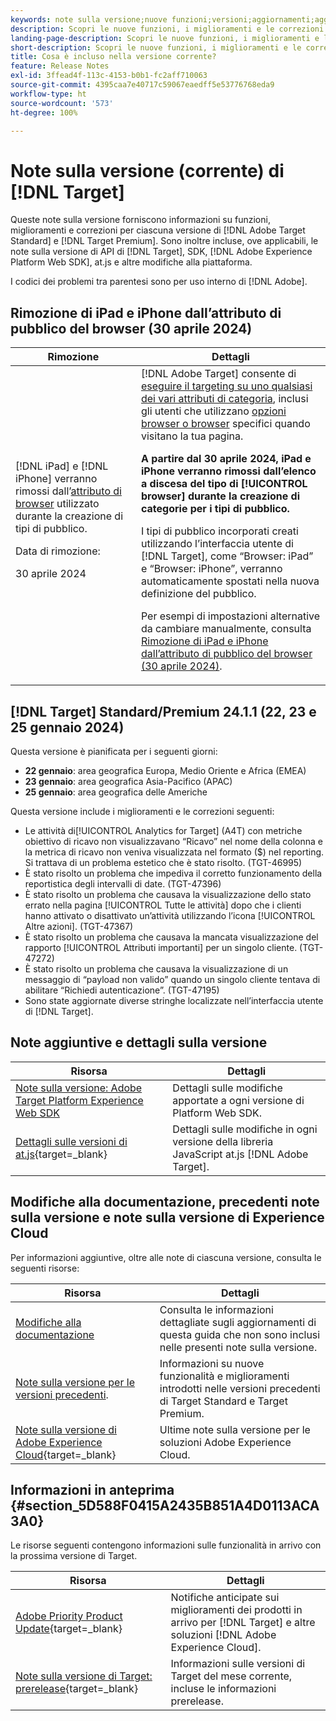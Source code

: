 ```yaml
---
keywords: note sulla versione;nuove funzioni;versioni;aggiornamenti;aggiornamento;versione;miglioramento;miglioramenti;correzioni;correzioni di bug;aggiornamenti
description: Scopri le nuove funzioni, i miglioramenti e le correzioni inclusi nella versione corrente di  [!DNL Adobe Target], compresi SDK, API e librerie JavaScript.
landing-page-description: Scopri le nuove funzioni, i miglioramenti e le correzioni inclusi nella versione corrente di  [!DNL Adobe Target].
short-description: Scopri le nuove funzioni, i miglioramenti e le correzioni inclusi nella versione corrente di  [!DNL Adobe Target].
title: Cosa è incluso nella versione corrente?
feature: Release Notes
exl-id: 3ffead4f-113c-4153-b0b1-fc2aff710063
source-git-commit: 4395caa7e40717c59067eaedff5e53776768eda9
workflow-type: ht
source-wordcount: '573'
ht-degree: 100%

---
```


# Note sulla versione (corrente) di [!DNL Target]

Queste note sulla versione forniscono informazioni su funzioni, miglioramenti e correzioni per ciascuna versione di [!DNL Adobe Target Standard] e [!DNL Target Premium]. Sono inoltre incluse, ove applicabili, le note sulla versione di API di [!DNL Target], SDK, [!DNL Adobe Experience Platform Web SDK], at.js e altre modifiche alla piattaforma.

I codici dei problemi tra parentesi sono per uso interno di [!DNL Adobe].

## Rimozione di iPad e iPhone dall’attributo di pubblico del browser (30 aprile 2024)

| Rimozione | Dettagli |
|--- |--- |
| [!DNL iPad] e [!DNL iPhone] verranno rimossi dall’[attributo di browser](/help/main/c-target/c-audiences/c-target-rules/browser.md) utilizzato durante la creazione di tipi di pubblico.<p>Data di rimozione:<P>30 aprile 2024 | [!DNL Adobe Target] consente di [eseguire il targeting su uno qualsiasi dei vari attributi di categoria](/help/main/c-target/c-audiences/c-target-rules/target-rules.md), inclusi gli utenti che utilizzano [opzioni browser o browser](/help/main/c-target/c-audiences/c-target-rules/browser.md) specifici quando visitano la tua pagina.<P><B>A partire dal 30 aprile 2024, iPad e iPhone verranno rimossi dall’elenco a discesa del tipo di [!UICONTROL browser] durante la creazione di categorie per i tipi di pubblico.</b><P>I tipi di pubblico incorporati creati utilizzando l’interfaccia utente di [!DNL Target], come “Browser: iPad” e “Browser: iPhone”, verranno automaticamente spostati nella nuova definizione del pubblico.<p>Per esempi di impostazioni alternative da cambiare manualmente, consulta [Rimozione di iPad e iPhone dall’attributo di pubblico del browser (30 aprile 2024)](/help/main/c-target/c-audiences/c-target-rules/browser.md#deprecation). |

## [!DNL Target] Standard/Premium 24.1.1 (22, 23 e 25 gennaio 2024)

Questa versione è pianificata per i seguenti giorni:

* **22 gennaio**: area geografica Europa, Medio Oriente e Africa (EMEA)
* **23 gennaio**: area geografica Asia-Pacifico (APAC)
* **25 gennaio**: area geografica delle Americhe

Questa versione include i miglioramenti e le correzioni seguenti:

* Le attività di[!UICONTROL Analytics for Target] (A4T) con metriche obiettivo di ricavo non visualizzavano “Ricavo” nel nome della colonna e la metrica di ricavo non veniva visualizzata nel formato ($) nel reporting. Si trattava di un problema estetico che è stato risolto. (TGT-46995)
* È stato risolto un problema che impediva il corretto funzionamento della reportistica degli intervalli di date. (TGT-47396)
* È stato risolto un problema che causava la visualizzazione dello stato errato nella pagina [!UICONTROL Tutte le attività] dopo che i clienti hanno attivato o disattivato un’attività utilizzando l’icona [!UICONTROL Altre azioni]. (TGT-47367)
* È stato risolto un problema che causava la mancata visualizzazione del rapporto [!UICONTROL Attributi importanti] per un singolo cliente. (TGT-47272)
* È stato risolto un problema che causava la visualizzazione di un messaggio di “payload non valido” quando un singolo cliente tentava di abilitare “Richiedi autenticazione”. (TGT-47195)
* Sono state aggiornate diverse stringhe localizzate nell’interfaccia utente di [!DNL Target].

## Note aggiuntive e dettagli sulla versione

| Risorsa | Dettagli |
|--- |--- |
| [Note sulla versione: Adobe Target Platform Experience Web SDK](https://experienceleague.adobe.com/docs/experience-platform/edge/release-notes.html?lang=it) | Dettagli sulle modifiche apportate a ogni versione di Platform Web SDK. |
| [Dettagli sulle versioni di at.js](https://experienceleague.adobe.com/docs/target-dev/developer/client-side/at-js-implementation/target-atjs-versions.html?lang=it){target=_blank} | Dettagli sulle modifiche in ogni versione della libreria JavaScript at.js [!DNL Adobe Target]. |

## Modifiche alla documentazione, precedenti note sulla versione e note sulla versione di Experience Cloud

Per informazioni aggiuntive, oltre alle note di ciascuna versione, consulta le seguenti risorse:

| Risorsa | Dettagli |
|--- |--- |
| [Modifiche alla documentazione](/help/main/r-release-notes/doc-change.md) | Consulta le informazioni dettagliate sugli aggiornamenti di questa guida che non sono inclusi nelle presenti note sulla versione. |
| [Note sulla versione per le versioni precedenti](/help/main/r-release-notes/release-notes-for-previous-releases.md). | Informazioni su nuove funzionalità e miglioramenti introdotti nelle versioni precedenti di Target Standard e Target Premium. |
| [Note sulla versione di Adobe Experience Cloud](https://experienceleague.adobe.com/docs/release-notes/experience-cloud/current.html?lang=it){target=_blank} | Ultime note sulla versione per le soluzioni Adobe Experience Cloud. |

## Informazioni in anteprima {#section_5D588F0415A2435B851A4D0113ACA3A0}

Le risorse seguenti contengono informazioni sulle funzionalità in arrivo con la prossima versione di Target.

| Risorsa | Dettagli |
|--- |--- |
| [Adobe Priority Product Update](https://www.adobe.com/subscription/priority-product-update.html){target=_blank} | Notifiche anticipate sui miglioramenti dei prodotti in arrivo per [!DNL Target] e altre soluzioni [!DNL Adobe Experience Cloud]. |
| [Note sulla versione di Target: prerelease](/help/main/r-release-notes/target-release-notes.md){target=_blank} | Informazioni sulle versioni di Target del mese corrente, incluse le informazioni prerelease. |
